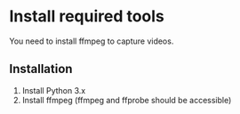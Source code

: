 # Install required tools

You need to install ffmpeg to capture videos.

## Installation

1. Install Python 3.x
2. Install ffmpeg (ffmpeg and ffprobe should be accessible)
